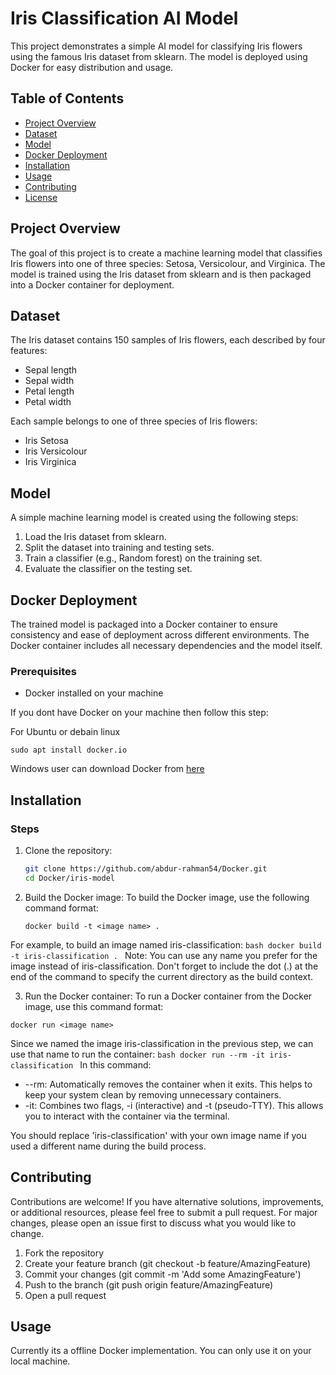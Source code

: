 # Iris Classification AI Model

This project demonstrates a simple AI model for classifying Iris flowers using the famous Iris dataset from sklearn. The model is deployed using Docker for easy distribution and usage.

## Table of Contents

- [Project Overview](#project-overview)
- [Dataset](#dataset)
- [Model](#model)
- [Docker Deployment](#docker-deployment)
- [Installation](#installation)
- [Usage](#usage)
- [Contributing](#contributing)
- [License](#license)

## Project Overview

The goal of this project is to create a machine learning model that classifies Iris flowers into one of three species: Setosa, Versicolour, and Virginica. The model is trained using the Iris dataset from sklearn and is then packaged into a Docker container for deployment.

## Dataset

The Iris dataset contains 150 samples of Iris flowers, each described by four features:
- Sepal length
- Sepal width
- Petal length
- Petal width

Each sample belongs to one of three species of Iris flowers:
- Iris Setosa
- Iris Versicolour
- Iris Virginica

## Model

A simple machine learning model is created using the following steps:
1. Load the Iris dataset from sklearn.
2. Split the dataset into training and testing sets.
3. Train a classifier (e.g., Random forest) on the training set.
4. Evaluate the classifier on the testing set.

## Docker Deployment

The trained model is packaged into a Docker container to ensure consistency and ease of deployment across different environments. The Docker container includes all necessary dependencies and the model itself.



### Prerequisites

- Docker installed on your machine

If you dont have Docker on your machine then follow this step:

For Ubuntu or debain linux
```
sudo apt install docker.io
```

Windows user can download Docker from [here](https://www.docker.com/products/docker-desktop/)

## Installation

### Steps

1. Clone the repository:
    ```bash
    git clone https://github.com/abdur-rahman54/Docker.git
    cd Docker/iris-model
    ```

2. Build the Docker image: To build the Docker image, use the following command format:
	```
	docker build -t <image name> .
	```
For example, to build an image named iris-classification:
    ```bash
    docker build -t iris-classification .
    ```
Note: You can use any name you prefer for the image instead of iris-classification. Don't forget to include the dot (.) at the end of the command to specify the current directory as the build context.

3. Run the Docker container: To run a Docker container from the Docker image, use this command format:
```
docker run <image name>
```
Since we named the image iris-classification in the previous step, we can use that name to run the container:
    ```bash
    docker run --rm -it iris-classification
    ```
In this command:
- --rm: Automatically removes the container when it exits. This helps to keep your system clean by removing unnecessary containers.
- -it: Combines two flags, -i (interactive) and -t (pseudo-TTY). This allows you to interact with the container via the terminal.

You should replace 'iris-classification' with your own image name if you used a different name during the build process.

## Contributing

Contributions are welcome! If you have alternative solutions, improvements, or additional resources, please feel free to submit a pull request. For major changes, please open an issue first to discuss what you would like to change.

1. Fork the repository
2. Create your feature branch (git checkout -b feature/AmazingFeature)
3. Commit your changes (git commit -m 'Add some AmazingFeature')
4. Push to the branch (git push origin feature/AmazingFeature)
5. Open a pull request



## Usage

Currently its a offline Docker implementation. You can only use it on your local machine.